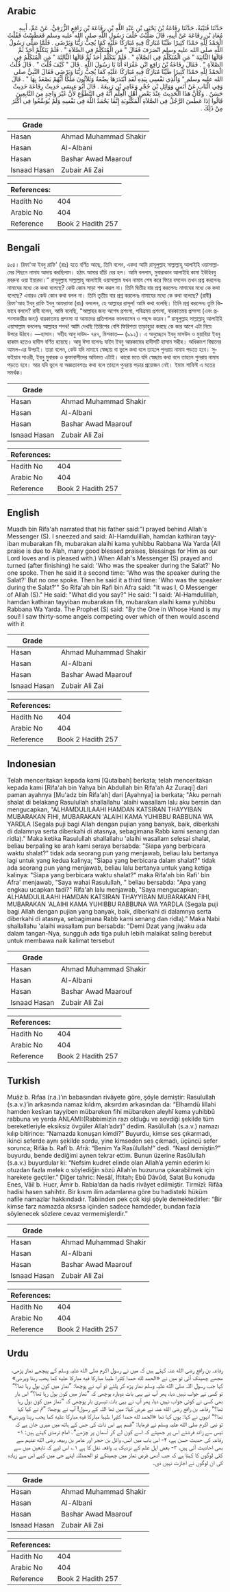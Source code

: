 ## Arabic


<div dir="rtl" lang="ar" style={{fontSize:'larger',backgroundColor:'#f8f9fa',padding:20}}>
حَدَّثَنَا قُتَيْبَةُ، حَدَّثَنَا رِفَاعَةُ بْنُ يَحْيَى بْنِ عَبْدِ اللَّهِ بْنِ رِفَاعَةَ بْنِ رَافِعٍ الزُّرَقِيُّ، عَنْ عَمِّ، أَبِيهِ مُعَاذِ بْنِ رِفَاعَةَ عَنْ أَبِيهِ، قَالَ صَلَّيْتُ خَلْفَ رَسُولِ اللَّهِ صلى الله عليه وسلم فَعَطَسْتُ فَقُلْتُ الْحَمْدُ لِلَّهِ حَمْدًا كَثِيرًا طَيِّبًا مُبَارَكًا فِيهِ مُبَارَكًا عَلَيْهِ كَمَا يُحِبُّ رَبُّنَا وَيَرْضَى ‏.‏ فَلَمَّا صَلَّى رَسُولُ اللَّهِ صلى الله عليه وسلم انْصَرَفَ فَقَالَ ‏"‏ مَنِ الْمُتَكَلِّمُ فِي الصَّلاَةِ ‏"‏ ‏.‏ فَلَمْ يَتَكَلَّمْ أَحَدٌ ثُمَّ قَالَهَا الثَّانِيَةَ ‏"‏ مَنِ الْمُتَكَلِّمُ فِي الصَّلاَةِ ‏"‏ ‏.‏ فَلَمْ يَتَكَلَّمْ أَحَدٌ ثُمَّ قَالَهَا الثَّالِثَةَ ‏"‏ مَنِ الْمُتَكَلِّمُ فِي الصَّلاَةِ ‏"‏ ‏.‏ فَقَالَ رِفَاعَةُ بْنُ رَافِعِ ابْنِ عَفْرَاءَ أَنَا يَا رَسُولَ اللَّهِ ‏.‏ قَالَ ‏"‏ كَيْفَ قُلْتَ ‏"‏ ‏.‏ قَالَ قُلْتُ الْحَمْدُ لِلَّهِ حَمْدًا كَثِيرًا طَيِّبًا مُبَارَكًا فِيهِ مُبَارَكًا عَلَيْهِ كَمَا يُحِبُّ رَبُّنَا وَيَرْضَى فَقَالَ النَّبِيُّ صلى الله عليه وسلم ‏"‏ وَالَّذِي نَفْسِي بِيَدِهِ لَقَدِ ابْتَدَرَهَا بِضْعَةٌ وَثَلاَثُونَ مَلَكًا أَيُّهُمْ يَصْعَدُ بِهَا ‏"‏ ‏.‏ قَالَ وَفِي الْبَابِ عَنْ أَنَسٍ وَوَائِلِ بْنِ حُجْرٍ وَعَامِرِ بْنِ رَبِيعَةَ ‏.‏ قَالَ أَبُو عِيسَى حَدِيثُ رِفَاعَةَ حَدِيثٌ حَسَنٌ ‏.‏ وَكَأَنَّ هَذَا الْحَدِيثَ عِنْدَ بَعْضِ أَهْلِ الْعِلْمِ أَنَّهُ فِي التَّطَوُّعِ لأَنَّ غَيْرَ وَاحِدٍ مِنَ التَّابِعِينَ قَالُوا إِذَا عَطَسَ الرَّجُلُ فِي الصَّلاَةِ الْمَكْتُوبَةِ إِنَّمَا يَحْمَدُ اللَّهَ فِي نَفْسِهِ وَلَمْ يُوَسِّعُوا فِي أَكْثَرَ مِنْ ذَلِكَ ‏.‏
</div>
<div style={{backgroundColor:'#f8f9fa',padding:20, marginBottom: 10}}><table> <thead> <tr> <th>Grade</th> <th></th> </tr> </thead> <tbody> <tr><td>Hasan</td><td>Ahmad Muhammad Shakir</td></tr><tr><td>Hasan</td><td>Al-Albani</td></tr><tr><td>Hasan</td><td>Bashar Awad Maarouf</td></tr><tr><td>Isnaad Hasan</td><td>Zubair Ali Zai</td></tr></tbody></table><table> <thead> <tr> <th>References:</th> <th></th> </tr> </thead> <tbody><tr><td>Hadith No</td><td>404</td></tr><tr><td>Arabic No</td><td>404</td></tr><tr><td>Reference</td><td>Book 2 Hadith 257</td></tr></tbody></table></div>

## Bengali


<div dir="ltr" lang="bn" style={{fontSize:'larger',backgroundColor:'#f8f9fa',padding:20}}>
৪০৪। রিফা'আ ইবনু রাফি' (রাঃ) হতে বর্ণিত আছে, তিনি বলেন, একদা আমি রাসূলুল্লাহ সাল্লাল্লাহু আলাইহি ওয়াসাল্লামের পিছনে নামায আদায় করছিলাম। হঠাৎ আমার হাঁচি বের হল। আমি বললাম, মুবারাকান আলাইহি কামা ইউহিববু রবরুনা ওয়া ইয়ারদা।” রাসূলুল্লাহ সাল্লাল্লাহু আলাইহি ওয়াসাল্লাম যখন নামায শেষ করে ফিরে বসলেন তখন প্রশ্ন করলেনঃ নামাযের মধ্যে কে কথা বলেছে? কেউ কোন সাড়া শব্দ করল না। তিনি দ্বিতীয় বার প্রশ্ন করলেনঃ নামাযের মধ্যে কে কথা বলেছে? এবারও কেউ কোন কথা বলল না। তিনি তৃতীয় বার প্রশ্ন করলেনঃ নামাযের মধ্যে কে কথা বলেছে? (রাবী) রিফা'আহ ইবনু রাফি ইবনু আফরাআ (রাঃ) বললেন, হে আল্লাহর রাসূল! আমি কথা বলেছি। তিনি প্রশ্ন করলেনঃ তুমি কিভাবে বললে? রাবী বলেন, আমি বলেছি, "আল্লাহর জন্য অশেষ প্রশংসা, পবিত্রময় প্রশংসা, বারকাতময় প্রশংসা (এবং প্রশংসাকারীর জন্য) বারকাতময় প্রশংসা যা আমাদের প্রতিপালক ভালবাসেন ও পছন্দ করেন।” রাসূলুল্লাহ সাল্লাল্লাহু আলাইহি ওয়াসাল্লাম বললেনঃ আল্লাহর শপথ! আমি দেখছি তিরিশের বেশি ফিরিশতা তাড়াহুড়া করছে কে কার আগে এটা নিয়ে উপরে উঠবে। —হাসান। সহীহ আবু দাউদ- ৭৪৭, মিশকাত— (৯৯২)। এ অনুচ্ছেদে ইবনু মাসউদ ও মুয়াবিয়া ইবনু হাকাম হতেও হাদীস বর্ণিত হয়েছে। আবু ঈসা বলেনঃ যাইদ ইবনু আরকামের হাদীসটি হাসান সহীহ। অধিকাংশ বিদ্বানের আমল-এর উপরই। তারা বলেন, কেউ যদি নামাযে স্বেচ্ছায় বা ভুলে কথা বলে তাহলে পুনরায় নামায পড়তে হবে। সুফইয়ান সাওরী, ইবনু মুবারক ও কুফাবাসীদের অভিমত এটাই। কারো মতে যদি স্বেচ্ছায় কথা বলে তাহলে পুনরায় নামায পড়তে হবে। আর যদি ভুলে বা অজ্ঞতাবশতঃ কথা বলে তাহলে পুনরায় পড়ার প্রয়োজন নেই। ইমাম শাফিঈ এ মতের সমর্থক।
</div>
<div style={{backgroundColor:'#f8f9fa',padding:20, marginBottom: 10}}><table> <thead> <tr> <th>Grade</th> <th></th> </tr> </thead> <tbody> <tr><td>Hasan</td><td>Ahmad Muhammad Shakir</td></tr><tr><td>Hasan</td><td>Al-Albani</td></tr><tr><td>Hasan</td><td>Bashar Awad Maarouf</td></tr><tr><td>Isnaad Hasan</td><td>Zubair Ali Zai</td></tr></tbody></table><table> <thead> <tr> <th>References:</th> <th></th> </tr> </thead> <tbody><tr><td>Hadith No</td><td>404</td></tr><tr><td>Arabic No</td><td>404</td></tr><tr><td>Reference</td><td>Book 2 Hadith 257</td></tr></tbody></table></div>

## English


<div dir="ltr" lang="en" style={{fontSize:'larger',backgroundColor:'#f8f9fa',padding:20}}>
Muadh bin Rifa'ah narrated that his father said:"I prayed behind Allah's Messenger (S). I sneezed and said: Al-Hamdulillah, hamdan kathiran tayyiban mubarakan fih, mubarakan alaihi kama yuhibbu Rabbana Wa Yarda (All praise is due to Alah, many good blessed praises, blessings for Him as our Lord loves and is pleased with.) When Allah's Messenger (S) prayed and turned (after finishing) he said: 'Who was the speaker during the Salat?' No one spoke. Then he said it a second time: 'Who was the speaker during the Salat?' But no one spoke. Then he said it a third time: 'Who was the speaker during the Salat?'" So Rifa'ah bin Rafi bin Afra said: "It was I, O Messenger of Allah (S)." He said: "What did you say?" He said: "I said: 'Al-Hamdulillah, hamdan kathiran tayyiban mubarakan fih, mubarakan alaihi kama yuhibbu Rabbana Wa Yarda. The Prophet (S) said: "By the One in Whose Hand is my soul! I saw thirty-some angels competing over which of then would ascend with it
</div>
<div style={{backgroundColor:'#f8f9fa',padding:20, marginBottom: 10}}><table> <thead> <tr> <th>Grade</th> <th></th> </tr> </thead> <tbody> <tr><td>Hasan</td><td>Ahmad Muhammad Shakir</td></tr><tr><td>Hasan</td><td>Al-Albani</td></tr><tr><td>Hasan</td><td>Bashar Awad Maarouf</td></tr><tr><td>Isnaad Hasan</td><td>Zubair Ali Zai</td></tr></tbody></table><table> <thead> <tr> <th>References:</th> <th></th> </tr> </thead> <tbody><tr><td>Hadith No</td><td>404</td></tr><tr><td>Arabic No</td><td>404</td></tr><tr><td>Reference</td><td>Book 2 Hadith 257</td></tr></tbody></table></div>

## Indonesian


<div dir="ltr" lang="id" style={{fontSize:'larger',backgroundColor:'#f8f9fa',padding:20}}>
Telah menceritakan kepada kami [Qutaibah] berkata; telah menceritakan kepada kami [Rifa'ah bin Yahya bin Abdullah bin Rifa'ah Az Zuraqi] dari paman ayahnya [Mu'adz bin Rifa'ah] dari [Ayahnya] ia berkata; "Aku pernah shalat di belakang Rasulullah shallallahu 'alaihi wasallam lalu aku bersin dan mengucapkan, "ALHAMDULILAAHI HAMDAN KATSIRAN THAYYIBAN MUBARAKAN FIHI, MUBARAKAN 'ALAIHI KAMA YUHIBBU RABBUNA WA YARDLA (Segala puji bagi Allah dengan pujian yang banyak, baik, diberkahi di dalamnya serta diberkahi di atasnya, sebagimana Rabb kami senang dan ridla)." Maka ketika Rasulullah shallallahu 'alaihi wasallam selesai shalat, beliau berpaling ke arah kami seraya bersabda: "Siapa yang berbicara waktu shalat?" tidak ada seorang pun yang menjawab, beliau lalu bertanya lagi untuk yang kedua kalinya; "Siapa yang berbicara dalam shalat?" tidak ada seorang pun yang menjawab, beliau lalu bertanya untuk yang ketiga kalinya: "Siapa yang berbicara waktu shalat?" maka Rifa'ah bin Rafi' bin Afra' menjawab, "Saya wahai Rasulullah, " beliau bersabda: "Apa yang engkau ucapkan tadi?" Rifa'ah lalu menjawab, "Saya mengucapkan; ALHAMDULILAAHI HAMDAN KATSIRAN THAYYIBAN MUBARAKAN FIHI, MUBARAKAN 'ALAIHI KAMA YUHIBBU RABBUNA WA YARDLA (Segala puji bagi Allah dengan pujian yang banyak, baik, diberkahi di dalamnya serta diberkahi di atasnya, sebagimana Rabb kami senang dan ridla)." Maka Nabi shallallahu 'alaihi wasallam pun bersabda: "Demi Dzat yang jiwaku ada dalam tangan-Nya, sungguh ada tiga puluh lebih malaikat saling berebut untuk membawa naik kalimat tersebut
</div>
<div style={{backgroundColor:'#f8f9fa',padding:20, marginBottom: 10}}><table> <thead> <tr> <th>Grade</th> <th></th> </tr> </thead> <tbody> <tr><td>Hasan</td><td>Ahmad Muhammad Shakir</td></tr><tr><td>Hasan</td><td>Al-Albani</td></tr><tr><td>Hasan</td><td>Bashar Awad Maarouf</td></tr><tr><td>Isnaad Hasan</td><td>Zubair Ali Zai</td></tr></tbody></table><table> <thead> <tr> <th>References:</th> <th></th> </tr> </thead> <tbody><tr><td>Hadith No</td><td>404</td></tr><tr><td>Arabic No</td><td>404</td></tr><tr><td>Reference</td><td>Book 2 Hadith 257</td></tr></tbody></table></div>

## Turkish


<div dir="ltr" lang="tr" style={{fontSize:'larger',backgroundColor:'#f8f9fa',padding:20}}>
Muâz b. Rıfaa (r.a.)’ın babasından rivâyete göre, şöyle demiştir: Rasulullah (s.a.v.)’in arkasında namaz kıldım, aksırdım arkasından da: “Elhamdü lillahi hamden kesîran tayyiben mübareken fihi mübareken aleyhî kema yuhibbû rabbuna ve yerda ANLAMI:(Rabbimizin razı olduğu ve sevdiği şekilde tüm bereketleriyle eksiksiz övgüler Allah’adır)” dedim. Rasûlullah (s.a.v.) namazı kılıp bitirince: “Namazda konuşan kimdi?” Buyurdu, kimse ses çıkarmadı, ikinci seferde aynı şekilde sordu, yine kimseden ses çıkmadı, üçüncü sefer sorunca; Rifâa b. Rafî b. Afrâ: “Benim Ya Rasûlullah!” dedi. “Nasıl demiştin?” buyurdu, bende dediğimi aynen tekrar ettim. Bunun üzerine Rasûlullah (s.a.v.) buyurdular ki: “Nefsim kudret elinde olan Allah’a yemin ederim ki otuzdan fazla melek o söylediğin sözü Allah’ın huzuruna çıkarabilmek için harekete geçtiler.” Diğer tahric: Nesâî, İftitah; Ebû Dâvûd, Salat Bu konuda Enes, Vâil b. Hucr, Âmir b. Rabia’dan da hadis rivâyet edilmiştir. Tirmîzî: Rifâa hadisi hasen sahihtir. Bir kısım ilim adamlarına göre bu hadisteki hüküm nafile namazlar hakkındadır. Tabiinden pek çok kişi şöyle demektedirler: “Bir kimse farz namazda aksırsa içinden sadece hamdeder, bundan fazla söylenecek sözlere cevaz vermemişlerdir.”
</div>
<div style={{backgroundColor:'#f8f9fa',padding:20, marginBottom: 10}}><table> <thead> <tr> <th>Grade</th> <th></th> </tr> </thead> <tbody> <tr><td>Hasan</td><td>Ahmad Muhammad Shakir</td></tr><tr><td>Hasan</td><td>Al-Albani</td></tr><tr><td>Hasan</td><td>Bashar Awad Maarouf</td></tr><tr><td>Isnaad Hasan</td><td>Zubair Ali Zai</td></tr></tbody></table><table> <thead> <tr> <th>References:</th> <th></th> </tr> </thead> <tbody><tr><td>Hadith No</td><td>404</td></tr><tr><td>Arabic No</td><td>404</td></tr><tr><td>Reference</td><td>Book 2 Hadith 257</td></tr></tbody></table></div>

## Urdu


<div dir="rtl" lang="ur" style={{fontSize:'larger',backgroundColor:'#f8f9fa',padding:20}}>
رفاعہ بن رافع رضی الله عنہ کہتے ہیں کہ میں نے رسول اکرم صلی الله علیہ وسلم کے پیچھے نماز پڑھی، مجھے چھینک آئی تو میں نے «الحمد لله حمدا كثيرا طيبا مباركا فيه مباركا عليه كما يحب ربنا ويرضى» کہا جب رسول اللہ صلی الله علیہ وسلم نماز پڑھ کر پلٹے تو آپ نے پوچھا: ”نماز میں کون بول رہا تھا؟“ تو کسی نے جواب نہیں دیا، پھر آپ نے یہی بات دوبارہ پوچھی کہ ”نماز میں کون بول رہا تھا؟“ اس بار بھی کسی نے کوئی جواب نہیں دیا، پھر آپ نے یہی بات تیسری بار پوچھی کہ ”نماز میں کون بول رہا تھا؟“ رفاعہ بن رافع رضی الله عنہ نے عرض کیا: میں تھا اللہ کے رسول! آپ نے پوچھا: ”تم نے کیا کہا تھا؟“ انہوں نے کہا: یوں کہا تھا «الحمد لله حمدا كثيرا طيبا مباركا فيه مباركا عليه كما يحب ربنا ويرضى» تو نبی اکرم صلی الله علیہ وسلم نے فرمایا: ”قسم ہے اس ذات کی جس کے ہاتھ میں میری جان ہے کہ تیس سے زائد فرشتے اس پر جھپٹے کہ اسے کون لے کر آسمان پر چڑھے“۔ امام ترمذی کہتے ہیں: ۱- رفاعہ کی حدیث حسن ہے، ۲- اس باب میں انس، وائل بن حجر اور عامر بن ربیعہ رضی الله عنہم سے بھی احادیث آئی ہیں، ۳- بعض اہل علم کے نزدیک یہ واقعہ نفل کا ہے ۱؎ اس لیے کہ تابعین میں سے کئی لوگوں کا کہنا ہے کہ جب آدمی فرض نماز میں چھینکے تو الحمدللہ اپنے جی میں کہے اس سے زیادہ کی ان لوگوں نے اجازت نہیں دی۔
</div>
<div style={{backgroundColor:'#f8f9fa',padding:20, marginBottom: 10}}><table> <thead> <tr> <th>Grade</th> <th></th> </tr> </thead> <tbody> <tr><td>Hasan</td><td>Ahmad Muhammad Shakir</td></tr><tr><td>Hasan</td><td>Al-Albani</td></tr><tr><td>Hasan</td><td>Bashar Awad Maarouf</td></tr><tr><td>Isnaad Hasan</td><td>Zubair Ali Zai</td></tr></tbody></table><table> <thead> <tr> <th>References:</th> <th></th> </tr> </thead> <tbody><tr><td>Hadith No</td><td>404</td></tr><tr><td>Arabic No</td><td>404</td></tr><tr><td>Reference</td><td>Book 2 Hadith 257</td></tr></tbody></table></div>